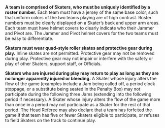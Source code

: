 **A team is comprised of Skaters, who must be uniquely identified by a roster number.** Each team must have a jersey of the same base color, such that uniform colors of the two teams playing are of high contrast. Roster numbers must be clearly displayed on a Skater’s back and upper arm areas. Each team must have helmet covers to clearly indicate who their Jammer and Pivot are. The Jammer and Pivot helmet covers for the two teams must be easy to differentiate.

**Skaters must wear quad-style roller skates and protective gear during play.** Inline skates are not permitted. Protective gear may not be removed during play. Protective gear may not impair or interfere with the safety or play of other Skaters, support staff, or Officials.

**Skaters who are injured during play may return to play as long as they are no longer apparently injured or bleeding.** A Skater whose injury alters the flow of the game (examples include a Jam being called off, a period clock stoppage, or a substitute being seated in the Penalty Box) may not participate during the following three Jams (extending into the following period if necessary). A Skater whose injury alters the flow of the game more than once in a period may not participate as a Skater for the rest of that period. The Head Referee may also declare that a team has forfeited the game if that team has five or fewer Skaters eligible to participate, or refuses to field Skaters on the track to continue play.
